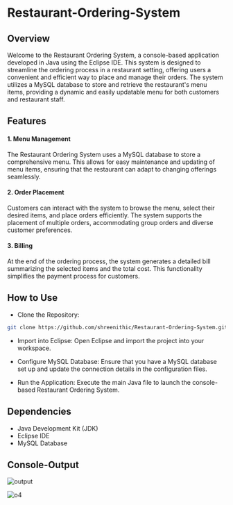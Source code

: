 # Restaurant-Ordering-System

## Overview

Welcome to the Restaurant Ordering System, a console-based application developed in Java using the Eclipse IDE. This system is designed to streamline the ordering process in a restaurant setting, offering users a convenient and efficient way to place and manage their orders. The system utilizes a MySQL database to store and retrieve the restaurant's menu items, providing a dynamic and easily updatable menu for both customers and restaurant staff.

## Features

#### 1. Menu Management

The Restaurant Ordering System uses a MySQL database to store a comprehensive menu. This allows for easy maintenance and updating of menu items, ensuring that the restaurant can adapt to changing offerings seamlessly.

#### 2. Order Placement

Customers can interact with the system to browse the menu, select their desired items, and place orders efficiently. The system supports the placement of multiple orders, accommodating group orders and diverse customer preferences.

#### 3. Billing

At the end of the ordering process, the system generates a detailed bill summarizing the selected items and the total cost. This functionality simplifies the payment process for customers.

## How to Use

+ Clone the Repository:
```bash
git clone https://github.com/shreenithic/Restaurant-Ordering-System.git
```
+ Import into Eclipse: Open Eclipse and import the project into your workspace.

+ Configure MySQL Database: Ensure that you have a MySQL database set up and update the connection details in the configuration files. 

+ Run the Application: Execute the main Java file to launch the console-based Restaurant Ordering System.


## Dependencies

+ Java Development Kit (JDK)
+ Eclipse IDE
+ MySQL Database


## Console-Output

![output](https://github.com/shreenithic/Restaurant-Ordering-System/assets/124715038/afc66350-c7dc-4212-9639-b8edaf47d927)

![o4](https://github.com/shreenithic/Restaurant-Ordering-System/assets/124715038/147c015c-7f66-43b5-ad1e-7779d95cd838)
